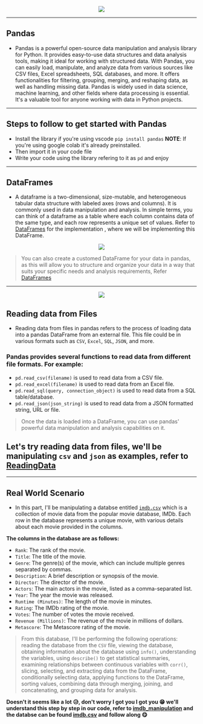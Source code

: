 <p align="center">
<img src ="https://th.bing.com/th/id/OIP.n_ms1q5YoHAQXXUIfeADKQHaDG?rs=1&pid=ImgDetMain">
</p>
<p aling="center">

---

<h2> Pandas </h2>

- Pandas is a powerful open-source data manipulation and analysis library for Python. It provides easy-to-use data structures and data analysis tools, making it ideal for working with structured data. With Pandas, you can easily load, manipulate, and analyze data from various sources like CSV files, Excel spreadsheets, SQL databases, and more. It offers functionalities for filtering, grouping, merging, and reshaping data, as well as handling missing data. Pandas is widely used in data science, machine learning, and other fields where data processing is essential. It's a valuable tool for anyone working with data in Python projects.

---

<h2> Steps to follow to get started with Pandas </h2>

- Install the library if you're using vscode `pip install pandas`
  **NOTE**: If you're using google colab it's already preinstalled.
- Then import it in your code file
- Write your code using the library refering to it as `pd` and enjoy

---

<h2> DataFrames </h2>

- A dataframe is a two-dimensional, size-mutable, and heterogeneous tabular data structure with labeled axes (rows and columns). It is commonly used in data manipulation and analysis. In simple terms, you can think of a dataframe as a table where each column contains data of the same type, and each row represents a unique set of values. Refer to [DataFrames](./DataFrames.py) for the implementation , where we will be implementing this DataFrame.

<p align="center">
<img src ="https://www.notion.so/image/https%3A%2F%2Fprod-files-secure.s3.us-west-2.amazonaws.com%2F029a1497-45bd-4b48-af71-c2ab8a918091%2Ffc12b35d-334f-4e1e-9e3d-df604ee236fd%2FUntitled.png?table=block&id=9dfd9b48-e232-4066-a773-1260ac7e2129&spaceId=029a1497-45bd-4b48-af71-c2ab8a918091&width=2000&userId=9d08c749-75eb-439d-ad10-2a83e114a53b&cache=v2">
</p>

> You can also create a customed DataFrame for your data in pandas, as this will allow you to structure and organize your data in a way that suits your specific needs and analysis requirements, Refer [DataFrames](./DataFrames.py)

---

<p align="center">
<img src ="https://www.notion.so/image/https%3A%2F%2Fprod-files-secure.s3.us-west-2.amazonaws.com%2F029a1497-45bd-4b48-af71-c2ab8a918091%2Fa44a817f-0491-46c2-a6b2-311a6083b0c6%2FUntitled.png?table=block&id=d1398cae-cb7c-4344-9b88-b44e21aaac43&spaceId=029a1497-45bd-4b48-af71-c2ab8a918091&width=2000&userId=9d08c749-75eb-439d-ad10-2a83e114a53b&cache=v2">
</p>

<h2> Reading data from Files </h2>

- Reading data from files in pandas refers to the process of loading data into a pandas DataFrame from an external file. This file could be in various formats such as `CSV`, `Excel`, `SQL`, `JSON`, and more.

### Pandas provides several functions to read data from different file formats. For example:

- `pd.read_csv(filename)` is used to read data from a CSV file.
- `pd.read_excel(filename)` is used to read data from an Excel file.
- `pd.read_sql(query, connection_object)` is used to read data from a SQL table/database.
- `pd.read_json(json_string)` is used to read data from a JSON formatted string, URL or file.

> Once the data is loaded into a DataFrame, you can use pandas' powerful data manipulation and analysis capabilities on it.

## Let's try reading data from files, we'll be manipulating `csv` and `json` as examples, refer to [ReadingData](./ReadingData.py)

---

<h2> Real World Scenario </h2>

- In this part, I'll be manipulating a databse entitled [`imdb.csv`](./imdb.csv) which is a collection of movie data from the popular movie database, IMDb. Each row in the database represents a unique movie, with various details about each movie provided in the columns.

**The columns in the database are as follows:**

- `Rank`: The rank of the movie.
- `Title`: The title of the movie.
- `Genre`: The genre(s) of the movie, which can include multiple genres separated by commas.
- `Description`: A brief description or synopsis of the movie.
- `Director`: The director of the movie.
- `Actors`: The main actors in the movie, listed as a comma-separated list.
- `Year`: The year the movie was released.
- `Runtime (Minutes)`: The length of the movie in minutes.
- `Rating`: The IMDb rating of the movie.
- `Votes`: The number of votes the movie received.
- `Revenue (Millions)`: The revenue of the movie in millions of dollars.
- `Metascore`: The Metascore rating of the movie.

> From this database, I'll be performing the following operations: reading the database from the `CSV` file, viewing the database, obtaining information about the database using `info()`, understanding the variables, using `describe()` to get statistical summaries, examining relationships between continuous variables with `corr()`, slicing, selecting, and extracting data from the DataFrame, conditionally selecting data, applying functions to the DataFrame, sorting values, combining data through merging, joining, and concatenating, and grouping data for analysis.

**Doesn't it seems like a lot 😥, don't worry I got you I got you 😁 we'll understand this step by step in our code, refer to [imdb_manipulation](./imdb_manipulation.py) and the databse can be found [imdb.csv](./imdb.csv) and follow along 😋**
